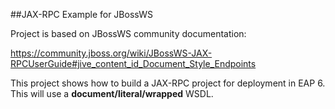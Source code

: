 ##JAX-RPC Example for JBossWS

Project is based on JBossWS community documentation:

<https://community.jboss.org/wiki/JBossWS-JAX-RPCUserGuide#jive_content_id_Document_Style_Endpoints>

This project shows how to build a JAX-RPC project for deployment in EAP 6.  This
will use a **document/literal/wrapped** WSDL.

